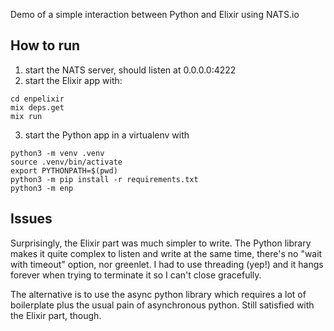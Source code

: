 Demo of a simple interaction between Python and Elixir using NATS.io

## How to run

1. start the NATS server, should listen at 0.0.0.0:4222
2. start the Elixir app with:
```
cd enpelixir
mix deps.get
mix run
```
3. start the Python app in a virtualenv with
```
python3 -m venv .venv
source .venv/bin/activate
export PYTHONPATH=$(pwd)
python3 -m pip install -r requirements.txt
python3 -m enp
```

## Issues

Surprisingly, the Elixir part was much simpler to write.
The Python library makes it quite complex to listen and write at the same time, there's no "wait with timeout" option, nor greenlet.
I had to use threading (yep!) and it hangs forever when trying to terminate it so I can't close gracefully.

The alternative is to use the async python library which requires a lot of boilerplate plus the usual pain of asynchronous python. Still satisfied with the Elixir part, though.
